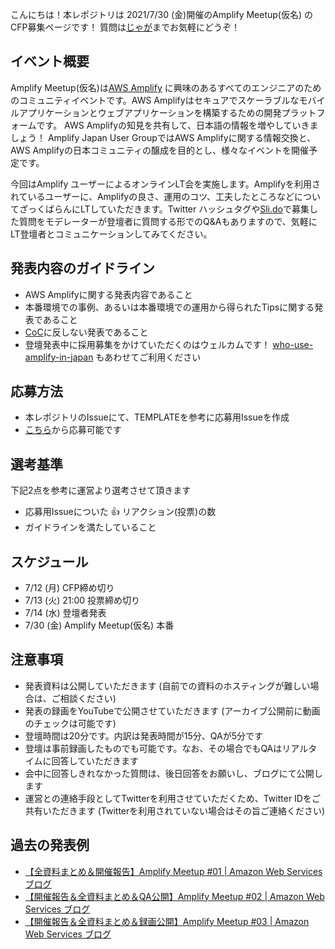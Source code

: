 こんにちは！本レポジトリは 2021/7/30 (金)開催のAmplify Meetup(仮名) のCFP募集ページです！
質問は[じゃが](https://twitter.com/jagaimogmog)までお気軽にどうぞ！

## イベント概要

 Amplify Meetup(仮名)は[AWS Amplify](https://aws.amazon.com/jp/amplify/) に興味のあるすべてのエンジニアのためのコミュニティイベントです。AWS Amplifyはセキュアでスケーラブルなモバイルアプリケーションとウェブアプリケーションを構築するための開発プラットフォームです。
 AWS Amplifyの知見を共有して、日本語の情報を増やしていきましょう！
 Amplify Japan User GroupではAWS Amplifyに関する情報交換と、AWS Amplifyの日本コミュニティの醸成を目的とし、様々なイベントを開催予定です。

 今回はAmplify ユーザーによるオンラインLT会を実施します。Amplifyを利用されているユーザーに、Amplifyの良さ、運用のコツ、工夫したところなどについてざっくばらんにLTしていただきます。Twitter ハッシュタグや[Sli.do](http://sli.do/)で募集した質問をモデレーターが登壇者に質問する形でのQ&Aもありますので、気軽にLT登壇者とコミュニケーションしてみてください。

## 発表内容のガイドライン

- AWS Amplifyに関する発表内容であること
- 本番環境での事例、あるいは本番環境での運用から得られたTipsに関する発表であること
- [CoC](https://d1.awsstatic.com/legal/communitycodesofconduct/AWS_Code_of_Conduct_Japanese%2010-21-2020_.pdf)に反しない発表であること
- 登壇発表中に採用募集をかけていただくのはウェルカムです！ [who-use-amplify-in-japan](https://github.com/aws-amplify-jp/who-use-amplify-in-japan) もあわせてご利用ください

## 応募方法

- 本レポジトリのIssueにて、TEMPLATEを参考に応募用Issueを作成
- [こちら](https://github.com/aws-amplify-jp/amplify-meetup-3-cfp/issues/new?assignees=&labels=&template=cfp-template.md&title=%E3%82%BF%E3%82%A4%E3%83%88%E3%83%AB)から応募可能です

## 選考基準

下記2点を参考に運営より選考させて頂きます

- 応募用Issueについた :+1: リアクション(投票)の数 
- ガイドラインを満たしていること

## スケジュール

- 7/12 (月) CFP締め切り
- 7/13 (火) 21:00 投票締め切り
- 7/14 (水) 登壇者発表
- 7/30 (金) Amplify Meetup(仮名) 本番

## 注意事項

- 発表資料は公開していただきます (自前での資料のホスティングが難しい場合は、ご相談ください)
- 発表の録画をYouTubeで公開させていただきます (アーカイブ公開前に動画のチェックは可能です)
- 登壇時間は20分です。内訳は発表時間が15分、QAが5分です
- 登壇は事前録画したものでも可能です。なお、その場合でもQAはリアルタイムに回答していただきます
- 会中に回答しきれなかった質問は、後日回答をお願いし、ブログにて公開します
- 運営との連絡手段としてTwitterを利用させていただくため、Twitter IDをご共有いただきます (Twitterを利用されていない場合はその旨ご連絡ください)

## 過去の発表例

- [【全資料まとめ＆開催報告】Amplify Meetup #01 | Amazon Web Services ブログ](https://aws.amazon.com/jp/blogs/news/amplify-meetup-01/)
- [【開催報告＆全資料まとめ＆QA公開】Amplify Meetup #02 | Amazon Web Services ブログ](https://aws.amazon.com/jp/blogs/news/amplify-meetup-02/)
- [【開催報告＆全資料まとめ＆録画公開】Amplify Meetup #03 | Amazon Web Services ブログ](https://aws.amazon.com/jp/blogs/news/amplify-meetup-03/)
